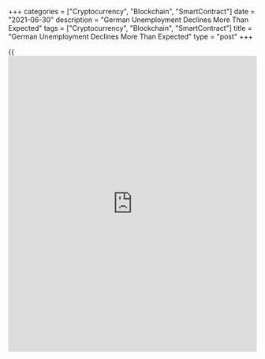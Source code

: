 +++
categories = ["Cryptocurrency", "Blockchain", "SmartContract"]
date = "2021-06-30"
description = "German Unemployment Declines More Than Expected"
tags = ["Cryptocurrency", "Blockchain", "SmartContract"]
title = "German Unemployment Declines More Than Expected"
type = "post"
+++

{{<iframe id="large-banner" src="https://www.bounty.group/#slide=2.0" width="100%" height="600" scrolling="no" style="border: 0px solid rgb(216, 221, 230); border-radius: 3px;">}}

Germany's unemployment decreased more than expected in June as
restrictions related to the [coronavirus][1] pandemic were relaxed, data
from the Federal Labor Agency revealed on Wednesday.

The number of people out of work declined 38,000 in June from the
previous month, much bigger than the expected fall of 20,000.
Unemployment had decreased 19,000 in May.

The unemployment rate remained unchanged at 5.9 percent in June, in line
with expectations.

"Unemployment and underemployment continued to fall sharply," said
Federal Employment Agency CEO Detlef Scheele. The companies are further
reducing short-time working and are looking for new staff again."

Elsewhere, the labor force survey published by Destatis showed that the
unemployment rate dropped marginally to an adjusted 3.7 percent in May
from 3.8 percent in June.  
  
On an unadjusted basis, there were 1.56 million people unemployed in
May, down 54,000 from the previous year. The jobless rate stood at 3.6
percent versus 3.9 percent a month ago.

The seasonally adjusted number of persons in employment rose slightly by
25,000, or 0.1 percent in May compared with the previous month. However,
the number of persons in employment was still markedly below the pre-
crisis level.

At first glance, today's numbers suggest that the German labor market
has already left the crisis behind, Carsten Brzeski, an ING economist,
said.  
  
At second glance, however, the high number of short-time workers should
still be a good reminder of potential risks going forward, even if these
risks look less threatening by the month.

For comments and feedback [contact](https://www.playgroundfx.com/contact/): editorial@rtt[news](https://www.letsplayfx.com/blog/forex-news-website/).com

[Economic News][2]

 **What parts of the world are seeing the best (and worst) economic
performances lately? Click[here][3] to check out our [Econ Scorecard][3]
and find out! See up-to-the-moment [ranking](https://www.playgroundfx.com/blog/crypto-exchange-ranking/)s for the best and worst
performers in [GDP][4], [unemployment rate][5], [inflation][6] and much
more.**

   1. www.rtt[news](https://www.letsplayfx.com/blog/forex-news-website/).com/list/coronavirus.aspx
   2. www.rtt[news](https://www.letsplayfx.com/blog/forex-news-website/).com/Content/EconomicNews.aspx
   3. www.rtt[news](https://www.letsplayfx.com/blog/forex-news-website/).com/economic-scorecard/world-rank/industrial-production/highest-performance.aspx
   4. www.rtt[news](https://www.letsplayfx.com/blog/forex-news-website/).com/economic-scorecard/world-rank/GDP/highest-performance.aspx
   5. www.rtt[news](https://www.letsplayfx.com/blog/forex-news-website/).com/economic-scorecard/world-rank/unemployment-rate/lowest-performance.aspx
   6. www.rtt[news](https://www.letsplayfx.com/blog/forex-news-website/).com/economic-scorecard/world-rank/CPI/highest-performance.aspx